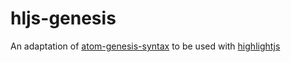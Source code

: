 # hljs-genesis
An adaptation of [atom-genesis-syntax](https://github.com/jmcalaway/atom-genesis-syntax) to be used with [highlightjs](https://highlightjs.org/)
